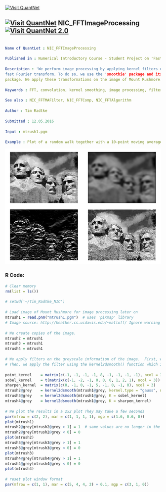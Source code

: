 
[<img src="https://github.com/QuantLet/Styleguide-and-FAQ/blob/master/pictures/banner.png" width="888" alt="Visit QuantNet">](http://quantlet.de/)

## [<img src="https://github.com/QuantLet/Styleguide-and-FAQ/blob/master/pictures/qloqo.png" alt="Visit QuantNet">](http://quantlet.de/) **NIC_FFTImageProcessing** [<img src="https://github.com/QuantLet/Styleguide-and-FAQ/blob/master/pictures/QN2.png" width="60" alt="Visit QuantNet 2.0">](http://quantlet.de/)

```yaml

Name of QuantLet : NIC_FFTImageProcessing

Published in : Numerical Introductory Course - Student Project on 'Fast Fourier Transform'

Description : 'We perform image processing by applying kernel filters using convolution and the
fast Fourier transform. To do so, we use the 'smoothie' package and its included kernel2dsmooth()
package. We apply these transformations on the image of Mount Rushmore.'

Keywords : FFT, convolution, kernel smoothing, image processing, filter

See also : NIC_FFTMAFilter, NIC_FFTComp, NIC_FFTAlgorithm

Author : Tim Radtke

Submitted : 12.05.2016

Input : mtrush1.pgm

Example : Plot of a random walk together with a 10-point moving average filter

```

![Picture1](NIC_FFTImageProcessing.png)


### R Code:
```r
# Clear memory
rm(list = ls())

# setwd('~/Tim_Radtke_NIC')

# Load image of Mount Rushmore for image processing later on
mtrush1 = read.pnm("mtrush1.pgm")  # uses 'pixmap' library
# Image source: http://heather.cs.ucdavis.edu/~matloff/ Ignore warning message

# We create copies of the image.
mtrush2 = mtrush1
mtrush3 = mtrush1
mtrush4 = mtrush1

# We apply filters on the greyscale information of the image.  First, we define certain kernels we might use.
# Then, we apply the filter using the kernel2dsmooth() function which implements 2d convolution using the FFT.

point_kernel    = matrix(c(-1, -1, -1, -1, 8, -1, -1, -1, -1), ncol = 3)  # Point filter
sobel_kernel    = t(matrix(c(-1, -2, -1, 0, 0, 0, 1, 2, 1), ncol = 3))  # Sobel
sharpen_kernel  = matrix(c(0, -1, 0, -1, 5, -1, 0, -1, 0), ncol = 3)
mtrush2@grey    = kernel2dsmooth(mtrush1@grey, kernel.type = "gauss", nx = 10, ny = 12, sigma = 4)
mtrush3@grey    = kernel2dsmooth(mtrush1@grey, K = sobel_kernel)
mtrush4@grey    = kernel2dsmooth(mtrush1@grey, K = sharpen_kernel)

# We plot the results in a 2x2 plot They may take a few seconds
par(mfrow = c(2, 2), mar = c(1, 1, 1, 1), mgp = c(1.6, 0.6, 0))
plot(mtrush1)
mtrush2@grey[mtrush2@grey > 1] = 1  # same values are no longer in the [0,1] range
mtrush2@grey[mtrush2@grey < 0] = 0
plot(mtrush2)
mtrush3@grey[mtrush3@grey > 1] = 1
mtrush3@grey[mtrush3@grey < 0] = 0
plot(mtrush3)
mtrush4@grey[mtrush4@grey > 1] = 1
mtrush4@grey[mtrush4@grey < 0] = 0
plot(mtrush4)

# reset plot window format
par(mfrow = c(1, 1), mar = c(5, 4, 4, 2) + 0.1, mgp = c(3, 1, 0))


```
